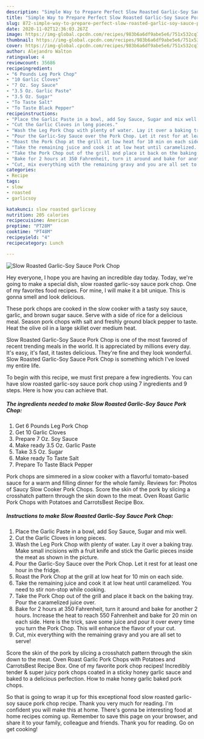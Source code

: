 ```yaml
---
description: "Simple Way to Prepare Perfect Slow Roasted Garlic-Soy Sauce Pork Chop"
title: "Simple Way to Prepare Perfect Slow Roasted Garlic-Soy Sauce Pork Chop"
slug: 872-simple-way-to-prepare-perfect-slow-roasted-garlic-soy-sauce-pork-chop
date: 2020-11-02T12:36:03.267Z
image: https://img-global.cpcdn.com/recipes/983b6a6df9abe5e6/751x532cq70/slow-roasted-garlic-soy-sauce-pork-chop-recipe-main-photo.jpg
thumbnail: https://img-global.cpcdn.com/recipes/983b6a6df9abe5e6/751x532cq70/slow-roasted-garlic-soy-sauce-pork-chop-recipe-main-photo.jpg
cover: https://img-global.cpcdn.com/recipes/983b6a6df9abe5e6/751x532cq70/slow-roasted-garlic-soy-sauce-pork-chop-recipe-main-photo.jpg
author: Alejandro Walton
ratingvalue: 4
reviewcount: 35686
recipeingredient:
- "6 Pounds Leg Pork Chop"
- "10 Garlic Cloves"
- "7 Oz. Soy Sauce"
- "3.5 Oz. Garlic Paste"
- "3.5 Oz. Sugar"
- "To Taste Salt"
- "To Taste Black Pepper"
recipeinstructions:
- "Place the Garlic Paste in a bowl, add Soy Sauce, Sugar and mix well."
- "Cut the Garlic Cloves in long pieces."
- "Wash the Leg Pork Chop with plenty of water. Lay it over a baking tray. Make small incisions with a fruit knife and stick the Garlic pieces inside the meat as shown in the picture."
- "Pour the Garlic-Soy Sauce over the Pork Chop. Let it rest for at least one hour in the fridge."
- "Roast the Pork Chop at the grill at low heat for 10 min on each side."
- "Take the remaining juice and cook it at low heat until caramelized. You need to stir non-stop while cooking."
- "Take the Pork Chop out of the grill and place it back on the baking tray. Pour the caramelized juice over."
- "Bake for 2 hours at 350 Fahrenheit, turn it around and bake for another 2 hours. Increase the heat to reach 550 Fahrenheit and bake for 20 min on each side. Here is the trick, save some juice and pour it over every time you turn the Pork Chop. This will enhance the flavor of your cut."
- "Cut, mix everything with the remaining gravy and you are all set to serve!"
categories:
- Recipe
tags:
- slow
- roasted
- garlicsoy

katakunci: slow roasted garlicsoy 
nutrition: 205 calories
recipecuisine: American
preptime: "PT28M"
cooktime: "PT48M"
recipeyield: "4"
recipecategory: Lunch

---
```



![Slow Roasted Garlic-Soy Sauce Pork Chop](https://img-global.cpcdn.com/recipes/983b6a6df9abe5e6/751x532cq70/slow-roasted-garlic-soy-sauce-pork-chop-recipe-main-photo.jpg)

Hey everyone, I hope you are having an incredible day today. Today, we're going to make a special dish, slow roasted garlic-soy sauce pork chop. One of my favorites food recipes. For mine, I will make it a bit unique. This is gonna smell and look delicious.

These pork chops are cooked in the slow cooker with a tasty soy sauce, garlic, and brown sugar sauce. Serve with a side of rice for a delicious meal. Season pork chops with salt and freshly ground black pepper to taste. Heat the olive oil in a large skillet over medium heat.

Slow Roasted Garlic-Soy Sauce Pork Chop is one of the most favored of recent trending meals in the world. It is appreciated by millions every day. It's easy, it's fast, it tastes delicious. They're fine and they look wonderful. Slow Roasted Garlic-Soy Sauce Pork Chop is something which I've loved my entire life.


To begin with this recipe, we must first prepare a few ingredients. You can have slow roasted garlic-soy sauce pork chop using 7 ingredients and 9 steps. Here is how you can achieve that.

<!--inarticleads1-->

##### The ingredients needed to make Slow Roasted Garlic-Soy Sauce Pork Chop:

1. Get 6 Pounds Leg Pork Chop
1. Get 10 Garlic Cloves
1. Prepare 7 Oz. Soy Sauce
1. Make ready 3.5 Oz. Garlic Paste
1. Take 3.5 Oz. Sugar
1. Make ready To Taste Salt
1. Prepare To Taste Black Pepper


Pork chops are simmered in a slow cooker with a flavorful tomato-based sauce for a warm and filling dinner for the whole family. Reviews for: Photos of Saucy Slow Cooker Pork Chops. Score the skin of the pork by slicing a crosshatch pattern through the skin down to the meat. Oven Roast Garlic Pork Chops with Potatoes and CarrotsBest Recipe Box. 

<!--inarticleads2-->

##### Instructions to make Slow Roasted Garlic-Soy Sauce Pork Chop:

1. Place the Garlic Paste in a bowl, add Soy Sauce, Sugar and mix well.
1. Cut the Garlic Cloves in long pieces.
1. Wash the Leg Pork Chop with plenty of water. Lay it over a baking tray. Make small incisions with a fruit knife and stick the Garlic pieces inside the meat as shown in the picture.
1. Pour the Garlic-Soy Sauce over the Pork Chop. Let it rest for at least one hour in the fridge.
1. Roast the Pork Chop at the grill at low heat for 10 min on each side.
1. Take the remaining juice and cook it at low heat until caramelized. You need to stir non-stop while cooking.
1. Take the Pork Chop out of the grill and place it back on the baking tray. Pour the caramelized juice over.
1. Bake for 2 hours at 350 Fahrenheit, turn it around and bake for another 2 hours. Increase the heat to reach 550 Fahrenheit and bake for 20 min on each side. Here is the trick, save some juice and pour it over every time you turn the Pork Chop. This will enhance the flavor of your cut.
1. Cut, mix everything with the remaining gravy and you are all set to serve!


Score the skin of the pork by slicing a crosshatch pattern through the skin down to the meat. Oven Roast Garlic Pork Chops with Potatoes and CarrotsBest Recipe Box. One of my favorite pork chop recipes! Incredibly tender &amp; super juicy pork chops coated in a sticky honey garlic sauce and baked to a delicious perfection. How to make honey garlic baked pork chops. 

So that is going to wrap it up for this exceptional food slow roasted garlic-soy sauce pork chop recipe. Thank you very much for reading. I'm confident you will make this at home. There's gonna be interesting food at home recipes coming up. Remember to save this page on your browser, and share it to your family, colleague and friends. Thank you for reading. Go on get cooking!
